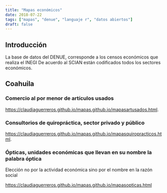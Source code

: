 ```yaml
---
title: "Mapas económicos"
date: 2018-07-22
tags: ["mapas", "denue", "languaje r", "datos abiertos"]
draft: false
---
```


## Introducción

La base de datos del DENUE, corresponde a los censos económicos que realiza el INEGI
De acuerdo al SCIAN están codificados todos los sectores económicos.

## Coahuila

### Comercio al por menor de artículos usados
<https://claudiaguerreros.github.io/mapas.github.io/mapasartusados.html>.

### Consultorios de quiropráctica, sector privado y público

<https://claudiaguerreros.github.io/mapas.github.io/mapasquiropracticos.html>.

### Ópticas, unidades económicas que llevan en su nombre la palabra óptica

Elección no por la actividad económica sino por el nombre en la razón social

<https://claudiaguerreros.github.io/mapas.github.io/mapasopticas.html>

